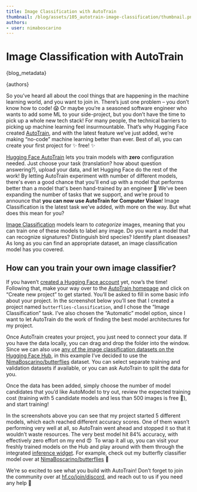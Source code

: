 ```yaml
---
title: Image Classification with AutoTrain 
thumbnail: /blog/assets/105_autotrain-image-classification/thumbnail.png
authors:
- user: nimaboscarino
---
```


<h1>
Image Classification with AutoTrain
</h1>

{blog_metadata}

{authors}

<script async defer src="https://unpkg.com/medium-zoom-element@0/dist/medium-zoom-element.min.js"></script>

So you’ve heard all about the cool things that are happening in the machine learning world, and you want to join in. There’s just one problem – you don’t know how to code! 😱 Or maybe you’re a seasoned software engineer who wants to add some ML to your side-project, but you don’t have the time to pick up a whole new tech stack! For many people, the technical barriers to picking up machine learning feel insurmountable. That’s why Hugging Face created [AutoTrain](https://huggingface.co/autotrain), and with the latest feature we’ve just added, we’re making “no-code” machine learning better than ever. Best of all, you can create your first project for ✨ free! ✨

[Hugging Face AutoTrain](https://huggingface.co/autotrain) lets you train models with **zero** configuration needed. Just choose your task (translation? how about question answering?), upload your data, and let Hugging Face do the rest of the work! By letting AutoTrain experiment with number of different models, there's even a good chance that you'll end up with a model that performs better than a model that's been hand-trained by an engineer 🤯 We’ve been expanding the number of tasks that we support, and we’re proud to announce that **you can now use AutoTrain for Computer Vision**! Image Classification is the latest task we’ve added, with more on the way. But what does this mean for you?

[Image Classification](https://huggingface.co/tasks/image-classification) models learn to *categorize* images, meaning that you can train one of these models to label any image. Do you want a model that can recognize signatures? Distinguish bird species? Identify plant diseases? As long as you can find an appropriate dataset, an image classification model has you covered.

## How can you train your own image classifier?

If you haven’t [created a Hugging Face account](https://huggingface.co/join) yet, now’s the time! Following that, make your way over to the [AutoTrain homepage](https://huggingface.co/autotrain) and click on “Create new project” to get started. You’ll be asked to fill in some basic info about your project. In the screenshot below you’ll see that I created a project named `butterflies-classification`, and I chose the “Image Classification” task. I’ve also chosen the “Automatic” model option, since I want to let AutoTrain do the work of finding the best model architectures for my project.

<div class="flex justify-center">
  <figure class="image table text-center m-0 w-1/2">
    <medium-zoom background="rgba(0,0,0,.7)" alt="The 'New Project' form for AutoTrain, filled out for a new Image Classification project named 'butterflies-classification'." src="https://huggingface.co/datasets/huggingface/documentation-images/resolve/main/blog/autotrain-image-classification/new-project.png"></medium-zoom>
  </figure>
</div>

Once AutoTrain creates your project, you just need to connect your data. If you have the data locally, you can drag and drop the folder into the window. Since we can also use [any of the image classification datasets on the Hugging Face Hub](https://huggingface.co/datasets?task_categories=task_categories:image-classification), in this example I’ve decided to use the [NimaBoscarino/butterflies](https://huggingface.co/datasets/NimaBoscarino/butterflies) dataset. You can select separate training and validation datasets if available, or you can ask AutoTrain to split the data for you.

<div class="grid grid-cols-2 gap-4">
  <figure class="image table text-center m-0 w-full">
  </figure>

  <figure class="image table text-center m-0 w-full">
    <medium-zoom background="rgba(0,0,0,.7)" alt="A form showing configurations to select for the imported dataset, including split types and data columns." src="https://huggingface.co/datasets/huggingface/documentation-images/resolve/main/blog/autotrain-image-classification/add-dataset.png"></medium-zoom>
  </figure>
</div>

Once the data has been added, simply choose the number of model candidates that you’d like AutoModel to try out, review the expected training cost (training with 5 candidate models and less than 500 images is free 🤩), and start training!

<div class="grid grid-cols-2 gap-4">
  <figure class="image table text-center m-0 w-full">
    <medium-zoom background="rgba(0,0,0,.7)" alt="Screenshot showing the model-selection options. Users can choose various numbers of candidate models, and the final training budget is displayed." src="https://huggingface.co/datasets/huggingface/documentation-images/resolve/main/blog/autotrain-image-classification/select-models.png"></medium-zoom>
  </figure>
  <div>
    <figure class="image table text-center m-0 w-full">
      <medium-zoom background="rgba(0,0,0,.7)" alt="Five candidate models are being trained, one of which has already completed training." src="https://huggingface.co/datasets/huggingface/documentation-images/resolve/main/blog/autotrain-image-classification/training-in-progress.png"></medium-zoom>
    </figure>
    <figure class="image table text-center m-0 w-full">
      <medium-zoom background="rgba(0,0,0,.7)" alt="All the candidate models have finished training, with one in the 'stopped' state." src="https://huggingface.co/datasets/huggingface/documentation-images/resolve/main/blog/autotrain-image-classification/training-complete.png"></medium-zoom>
    </figure>
  </div>
</div>

In the screenshots above you can see that my project started 5 different models, which each reached different accuracy scores. One of them wasn’t performing very well at all, so AutoTrain went ahead and stopped it so that it wouldn’t waste resources. The very best model hit 84% accuracy, with effectively zero effort on my end 😍  To wrap it all up, you can visit your freshly trained models on the Hub and play around with them through the integrated [inference widget](https://huggingface.co/docs/hub/models-widgets). For example, check out my butterfly classifier model over at [NimaBoscarino/butterflies](https://huggingface.co/NimaBoscarino/butterflies) 🦋

<figure class="image table text-center m-0 w-full">
  <medium-zoom background="rgba(0,0,0,.7)" alt="An automatically generated model card for the butterflies-classification model, showing validation metrics and an embedded inference widget for image classification. The widget is displaying a picture of a butterfly, which has been identified as a Malachite butterfly." src="https://huggingface.co/datasets/huggingface/documentation-images/resolve/main/blog/autotrain-image-classification/model-card.png"></medium-zoom>
</figure>

We’re so excited to see what you build with AutoTrain! Don’t forget to join the community over at [hf.co/join/discord](https://huggingface.co/join/discord), and reach out to us if you need any help 🤗
